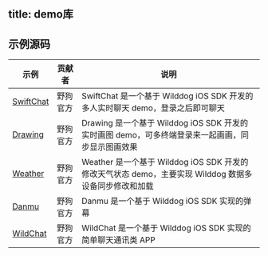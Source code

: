 title:  demo库
---

## 示例源码

| 示例 | 贡献者 | 说明 | 
|----|----|----| 
|<a href="https://github.com/WildDogTeam/demo-ios-swiftchat" target="_blank">SwiftChat</a>|野狗官方 | SwiftChat 是一个基于 Wilddog iOS SDK 开发的多人实时聊天 demo，登录之后即可聊天|
|<a href="https://github.com/WildDogTeam/demo-ios-drawing" target="_blank">Drawing</a> | 野狗官方 | Drawing 是一个基于 Wilddog iOS SDK 开发的实时画图 demo，可多终端登录来一起画画，同步显示图画效果 |
|<a href="https://github.com/WildDogTeam/demo-ios-weather" target="_blank">Weather</a>|野狗官方 | Weather 是一个基于 Wilddog iOS SDK 开发的修改天气状态 demo，主要实现 Wilddog 数据多设备同步修改和加载 |
|<a href="https://github.com/WildDogTeam/demo-ios-danmu" target="_blank">Danmu</a>|野狗官方 | Danmu 是一个基于 Wilddog iOS SDK 实现的弹幕 |
|<a href="https://github.com/WildDogTeam/demo-ios-wildchat" target="_blank">WildChat</a> |野狗官方 | WildChat 是一个基于 Wilddog iOS SDK 实现的简单聊天通讯类 APP |


